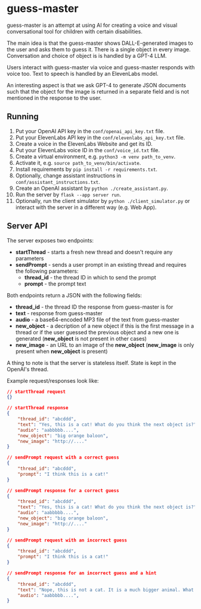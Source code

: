 # guess-master

guess-master is an attempt at using AI for creating a voice and visual conversational tool for children with
certain disabilities.

The main idea is that the guess-master shows DALL-E-generated images to the user and asks them to guess it.
There is a single object in every image. Conversation and choice of object is is handled by a GPT-4 LLM.

Users interact with guess-master via voice and guess-master responds with voice too. Text to speech
is handled by an ElevenLabs model.

An interesting aspect is that we ask GPT-4 to generate JSON documents such that the object
for the image is returned in a separate field and is not mentioned in the response to the user.

## Running
1. Put your OpenAI API key in the `conf/openai_api_key.txt` file.
2. Put your ElevenLabs API key in the `conf/elevenlabs_api_key.txt` file.
3. Create a voice in the ElevenLabs Website and get its ID.
4. Put your ElevenLabs voice ID in the `conf/voice_id.txt` file.
5. Create a virtual environment, e.g. `python3 -m venv path_to_venv`.
6. Activate it, e.g. `source path_to_venv/bin/activate`.
7. Install requirements by `pip install -r requirements.txt`.
8. Optionally, change assistant instructions in `conf/assistant_instructions.txt`.
9. Create an OpenAI assistant by `python ./create_assistant.py`. 
10. Run the server by `flask --app server run`. 
11. Optionally, run the client simulator by `python ./client_simulator.py` or interact with the server in a different way (e.g. Web App).

## Server API

The server exposes two endpoints:
 - **startThread** - starts a fresh new thread and doesn't require any parameters
 - **sendPrompt** - sends a user prompt in an existing thread and requires the following parameters:
    - **thread_id** - the thread ID in which to send the prompt
    - **prompt** - the prompt text

Both endpoints return a JSON with the following fields:
 - **thread_id** - the thread ID the response from guess-master is for
 - **text** - response from guess-master
 - **audio** - a base64-encoded MP3 file of the text from guess-master
 - **new_object** - a decription of a new object if this is the first message in a thread or if the user guessed the previous object and a new one is generated (**new_object** is not present in other cases)
 - **new_image** - an URL to an image of the **new_object** (**new_image** is only present when **new_object** is present)

A thing to note is that the server is stateless itself. State is kept in the OpenAI's thread.

Example request/responses look like:

```json
// startThread request
{}

// startThread response
{
    "thread_id": "abcddd",
    "text": "Yes, this is a cat! What do you think the next object is?",
    "audio": "aabbbbb....",
    "new_object": "big orange baloon",
    "new_image": "http://...."
}
```

```json
// sendPrompt request with a correct guess 
{
    "thread_id": "abcddd",
    "prompt": "I think this is a cat!"
}

// sendPrompt response for a correct guess
{
    "thread_id": "abcddd",
    "text": "Yes, this is a cat! What do you think the next object is?",
    "audio": "aabbbbb....",
    "new_object": "big orange baloon",
    "new_image": "http://...."
}
```

```json
// sendPrompt request with an incorrect guess 
{
    "thread_id": "abcddd",
    "prompt": "I think this is a cat!"
}

// sendPrompt response for an incorrect guess and a hint
{
    "thread_id": "abcddd",
    "text": "Nope, this is not a cat. It is a much bigger animal. What do you think it is?",
    "audio": "aabbbbb....",
}
```